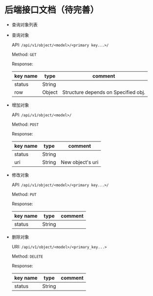 # 后端接口文档（待完善）
- 查询对象列表

- 查询对象
  
  API: `/api/v1/object/<model>/<primary key...>/`

  Method: `GET`

  Response: 
  
  | key name | type   | comment                             |
  | -------- | ------ | ----------------------------------- |
  | status   | String |                                     |
  | row      | Object | Structure depends on Specified obj. |

- 增加对象
  
  API: `/api/v1/object/<model>/`

  Method: `POST`

  Response:

    | key name | type   | comment          |
    | -------- | ------ | ---------------- |
    | status   | String |                  |
    | uri      | String | New object's uri |

- 修改对象
  
  API: `/api/v1/object/<model>/<primary key...>/`

  Method: `PUT`

  Response:
  
  | key name | type   | comment |
  | -------- | ------ | ------- |
  | status   | String |         |


- 删除对象
  
  URI: `/api/v1/object/<model>/<primary_key...>`

  Method: `DELETE`

  Response:

  | key name | type   | comment |
  | -------- | ------ | ------- |
  | status   | String |         |

